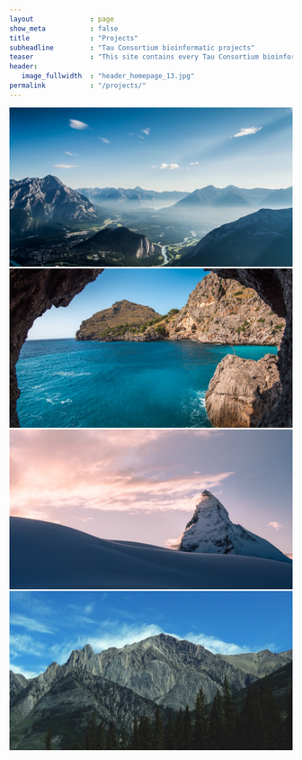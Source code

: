 ```yaml
---
layout              : page
show_meta           : false
title               : "Projects"
subheadline         : "Tau Consortium bioinformatic projects"
teaser              : "This site contains every Tau Consortium bioinformatic projects"
header:
   image_fullwidth  : "header_homepage_13.jpg"
permalink           : "/projects/"
---
```


<head>
    <meta charset="UTF-8">
    <meta name="viewport" content="width=device-width, initial-scale=1.0">
    <title>Image Popup</title>
    <link rel="stylesheet" href="../assets/css/popups.css">
</head>
<div class="image-container">
   <img src="../images/gallery-example-1.jpg" alt="Main Image" class="main-image">
   <img src="../images/gallery-example-2.jpg" alt="Hover Image" class="hover-image" onclick="showPopup('../pages/popup_content.html')">
</div>

<div class="image-container">
   <img src="../images/gallery-example-3.jpg" alt="Main Image" class="main-image">
   <img src="../images/gallery-example-4.jpg" alt="Hover Image" class="hover-image" onclick="showPopup('../pages/popup/popup_content2.html')">
</div>

<!-- Popup content container -->
<div id="popupContainer" class="popup">
   <!-- Content will be loaded here -->
</div>

<!-- Link to the external JavaScript file -->
<script src="../assets/js/popupscript.js"></script>